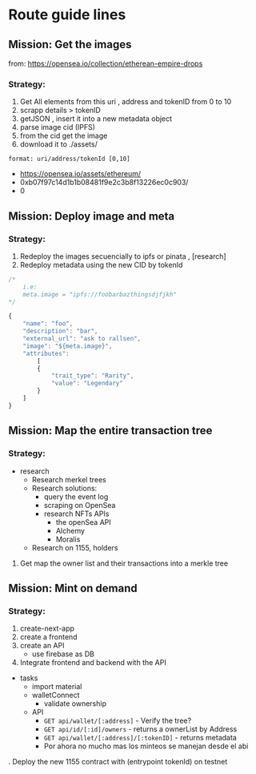 # Route guide lines

## Mission: Get the images
from: https://opensea.io/collection/etherean-empire-drops

### Strategy:

1. Get All elements from this uri , address and tokenID from 0 to 10
2. scrapp details > tokenID
3. getJSON , insert it into a new metadata object
4. parse image cid (IPFS)
5. from the cid get the image
6. download it to ./assets/


`format: uri/address/tokenId [0,10]`

 - https://opensea.io/assets/ethereum/
 - 0xb07f97c14d1b1b08481f9e2c3b8f13226ec0c903/
 - 0


## Mission: Deploy image and meta
### Strategy:

1. Redeploy the images secuencially to ipfs or pinata , [research]
2. Redeploy metadata using the new CID by tokenId

```js
/*  
    i.e:
    meta.image = "ipfs://foobarbazthingsdjfjkh"
*/

{
    "name": "foo",
    "description": "bar", 
    "external_url": "ask to rallsen", 
    "image": "${meta.image}",
    "attributes": 
        [
        {
            "trait_type": "Rarity",
            "value": "Legendary"
        }
    ]
}

```
## Mission: Map the entire transaction tree
### Strategy:

- research
    - Research merkel trees
    - Research solutions:
        - query the event log
        - scraping on OpenSea
        - research NFTs APIs
            - the openSea API
            - Alchemy
            - Moralis
    - Research on 1155, holders


1. Get map the owner list and their transactions into a merkle tree 


## Mission: Mint on demand
### Strategy:


    
1. create-next-app
2. create a frontend
3. create an API
    - use firebase as DB
4. Integrate frontend and backend with the API

- tasks
    - import material
    - walletConnect
        - validate ownership
    - API
        - `GET api/wallet/[:address]` - Verify the tree?
        - `GET api/id/[:id]/owners` - returns a ownerList by Address
        - `GET api/wallet/[:address]/[:tokenID]` - returns metadata
        - Por ahora no mucho mas los minteos se manejan desde el abi

. Deploy the new 1155 contract with (entrypoint tokenId) on testnet


